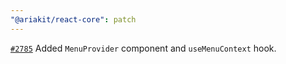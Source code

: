 ```yaml
---
"@ariakit/react-core": patch
---
```


[`#2785`](https://github.com/ariakit/ariakit/pull/2785) Added `MenuProvider` component and `useMenuContext` hook.
